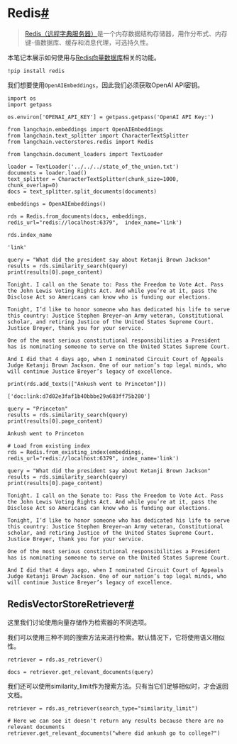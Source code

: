

Redis[#](#redis "Permalink to this headline")
=============================================

> 
> [Redis（远程字典服务器）](https://en.wikipedia.org/wiki/Redis)是一个内存数据结构存储器，用作分布式、内存键-值数据库、缓存和消息代理，可选持久性。
> 
> 
> 

本笔记本展示如何使用与[Redis向量数据库](https://redis.com/solutions/use-cases/vector-database/)相关的功能。

```
!pip install redis

```

我们想要使用`OpenAIEmbeddings`，因此我们必须获取OpenAI API密钥。

```
import os
import getpass

os.environ['OPENAI_API_KEY'] = getpass.getpass('OpenAI API Key:')

```

```
from langchain.embeddings import OpenAIEmbeddings
from langchain.text_splitter import CharacterTextSplitter
from langchain.vectorstores.redis import Redis

```

```
from langchain.document_loaders import TextLoader

loader = TextLoader('../../../state_of_the_union.txt')
documents = loader.load()
text_splitter = CharacterTextSplitter(chunk_size=1000, chunk_overlap=0)
docs = text_splitter.split_documents(documents)

embeddings = OpenAIEmbeddings()

```

```
rds = Redis.from_documents(docs, embeddings, redis_url="redis://localhost:6379",  index_name='link')

```

```
rds.index_name

```

```
'link'

```

```
query = "What did the president say about Ketanji Brown Jackson"
results = rds.similarity_search(query)
print(results[0].page_content)

```

```
Tonight. I call on the Senate to: Pass the Freedom to Vote Act. Pass the John Lewis Voting Rights Act. And while you’re at it, pass the Disclose Act so Americans can know who is funding our elections. 

Tonight, I’d like to honor someone who has dedicated his life to serve this country: Justice Stephen Breyer—an Army veteran, Constitutional scholar, and retiring Justice of the United States Supreme Court. Justice Breyer, thank you for your service. 

One of the most serious constitutional responsibilities a President has is nominating someone to serve on the United States Supreme Court. 

And I did that 4 days ago, when I nominated Circuit Court of Appeals Judge Ketanji Brown Jackson. One of our nation’s top legal minds, who will continue Justice Breyer’s legacy of excellence.

```

```
print(rds.add_texts(["Ankush went to Princeton"]))

```

```
['doc:link:d7d02e3faf1b40bbbe29a683ff75b280']

```

```
query = "Princeton"
results = rds.similarity_search(query)
print(results[0].page_content)

```

```
Ankush went to Princeton

```

```
# Load from existing index
rds = Redis.from_existing_index(embeddings, redis_url="redis://localhost:6379", index_name='link')

query = "What did the president say about Ketanji Brown Jackson"
results = rds.similarity_search(query)
print(results[0].page_content)

```

```
Tonight. I call on the Senate to: Pass the Freedom to Vote Act. Pass the John Lewis Voting Rights Act. And while you’re at it, pass the Disclose Act so Americans can know who is funding our elections. 

Tonight, I’d like to honor someone who has dedicated his life to serve this country: Justice Stephen Breyer—an Army veteran, Constitutional scholar, and retiring Justice of the United States Supreme Court. Justice Breyer, thank you for your service. 

One of the most serious constitutional responsibilities a President has is nominating someone to serve on the United States Supreme Court. 

And I did that 4 days ago, when I nominated Circuit Court of Appeals Judge Ketanji Brown Jackson. One of our nation’s top legal minds, who will continue Justice Breyer’s legacy of excellence.

```

RedisVectorStoreRetriever[#](#redisvectorstoreretriever "Permalink to this headline")
-------------------------------------------------------------------------------------

这里我们讨论使用向量存储作为检索器的不同选项。

我们可以使用三种不同的搜索方法来进行检索。默认情况下，它将使用语义相似性。

```
retriever = rds.as_retriever()

```

```
docs = retriever.get_relevant_documents(query)

```

我们还可以使用similarity_limit作为搜索方法。只有当它们足够相似时，才会返回文档。

```
retriever = rds.as_retriever(search_type="similarity_limit")

```

```
# Here we can see it doesn't return any results because there are no relevant documents
retriever.get_relevant_documents("where did ankush go to college?")

```

